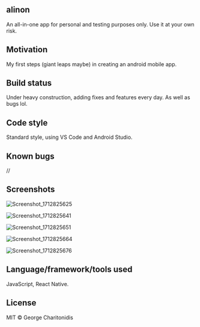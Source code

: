 ## alinon

An all-in-one app for personal and testing purposes only. Use it at your own risk.

## Motivation

My first steps (giant leaps maybe) in creating an android mobile app.

## Build status

Under heavy construction, adding fixes and features every day. As well as bugs lol.

## Code style

Standard style, using VS Code and Android Studio.

## Known bugs

//

## Screenshots

![Screenshot_1712825625](https://github.com/gchariton/alinon/assets/29805888/6edd3364-f746-4e63-86f4-169e36b64b04)

![Screenshot_1712825641](https://github.com/gchariton/alinon/assets/29805888/d1814f17-8161-46e2-963b-ceb70a1d3f83)

![Screenshot_1712825651](https://github.com/gchariton/alinon/assets/29805888/6f29aa4c-7bfa-442c-adfd-93dfcf00cdaa)

![Screenshot_1712825664](https://github.com/gchariton/alinon/assets/29805888/4b5971f9-0496-4e54-b7ed-1b72105df604)

![Screenshot_1712825676](https://github.com/gchariton/alinon/assets/29805888/6c97bcb5-7ebf-428a-ab95-1bd8873d08e9)

## Language/framework/tools used

JavaScript, React Native.

## License

MIT © George Charitonidis
